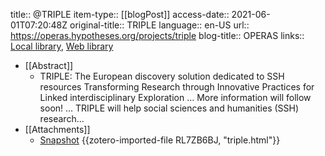 title:: @TRIPLE
item-type:: [[blogPost]]
access-date:: 2021-06-01T07:20:48Z
original-title:: TRIPLE
language:: en-US
url:: https://operas.hypotheses.org/projects/triple
blog-title:: OPERAS
links:: [Local library](zotero://select/groups/2386895/items/9G38RKMR), [Web library](https://www.zotero.org/groups/2386895/items/9G38RKMR)

- [[Abstract]]
	- TRIPLE: The European discovery solution dedicated to SSH resources Transforming Research through Innovative Practices for Linked interdisciplinary Exploration … More information will follow soon! … TRIPLE will help social sciences and humanities (SSH) research...
- [[Attachments]]
	- [Snapshot](https://operas.hypotheses.org/projects/triple) {{zotero-imported-file RL7ZB6BJ, "triple.html"}}